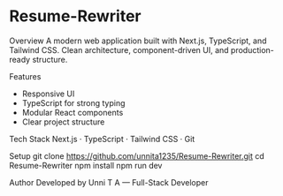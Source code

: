 # Resume-Rewriter

Overview
A modern web application built with Next.js, TypeScript, and Tailwind CSS. Clean architecture, component-driven UI, and production-ready structure.

Features
- Responsive UI
- TypeScript for strong typing
- Modular React components
- Clear project structure

Tech Stack
Next.js · TypeScript · Tailwind CSS · Git

Setup
git clone https://github.com/unnita1235/Resume-Rewriter.git
cd Resume-Rewriter
npm install
npm run dev

Author
Developed by Unni T A — Full-Stack Developer
